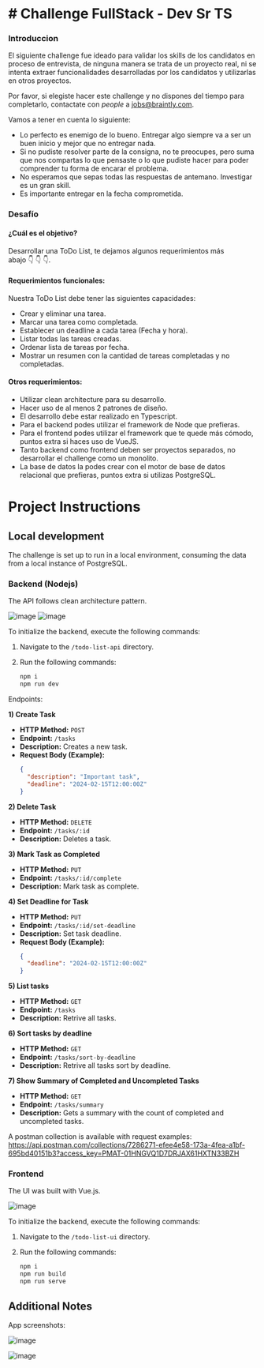 # # Challenge FullStack - Dev Sr TS

  

### Introduccion

El siguiente challenge fue ideado para validar los skills de los candidatos en proceso de entrevista, de ninguna manera se trata de un proyecto real, ni se intenta extraer funcionalidades desarrolladas por los candidatos y utilizarlas en otros proyectos.

Por favor, si elegiste hacer este challenge y no dispones del tiempo para completarlo, contactate con *people* a jobs@braintly.com.

Vamos a tener en cuenta lo siguiente:

- Lo perfecto es enemigo de lo bueno. Entregar algo siempre va a ser un buen inicio y mejor que no entregar nada.
- Si no pudiste resolver parte de la consigna, no te preocupes, pero suma que nos compartas lo que pensaste o lo que pudiste hacer para poder comprender tu forma de encarar el problema.
- No esperamos que sepas todas las respuestas de antemano. Investigar es un gran skill.
- Es importante entregar en la fecha comprometida.

### Desafío
#### **¿Cuál es el objetivo?**

Desarrollar una ToDo List, te dejamos algunos requerimientos más abajo 👇 👇 👇.

#### Requerimientos funcionales:

Nuestra ToDo List debe tener las siguientes capacidades:

- Crear y eliminar una tarea.
- Marcar una tarea como completada.
- Establecer un deadline a cada tarea (Fecha y hora).
- Listar todas las tareas creadas.
- Ordenar lista de tareas por fecha.
- Mostrar un resumen con la cantidad de tareas completadas y no completadas.

#### Otros requerimientos:

- Utilizar clean architecture para su desarrollo.
- Hacer uso de al menos 2 patrones de diseño.
- El desarrollo debe estar realizado en Typescript.
- Para el backend podes utilizar el framework de Node que prefieras.
- Para el frontend podes utilizar el framework que te quede más cómodo, puntos extra si haces uso de VueJS.
- Tanto backend como frontend deben ser proyectos separados, no desarrollar el challenge como un monolito.
- La base de datos la podes crear con el motor de base de datos relacional que prefieras, puntos extra si utilizas PostgreSQL.

# Project Instructions

## Local development

The challenge is set up to run in a local environment, consuming the data from a local instance of PostgreSQL. 

### Backend (Nodejs)

The API follows clean architecture pattern.

![image](https://kinsta.com/wp-content/uploads/2022/02/postgres-logo.png)
![image](https://blog.cleancoder.com/uncle-bob/images/2012-08-13-the-clean-architecture/CleanArchitecture.jpg)

To initialize the backend, execute the following commands:
1. Navigate to the `/todo-list-api` directory.
2. Run the following commands:

    ```bash
    npm i
    npm run dev
    ```

Endpoints:

**1) Create Task**
- **HTTP Method:** `POST`
- **Endpoint:** `/tasks`
- **Description:** Creates a new task.
- **Request Body (Example):**
  ```json
  {
    "description": "Important task",
    "deadline": "2024-02-15T12:00:00Z"
  }
  ```

**2) Delete Task**
- **HTTP Method:** `DELETE`
- **Endpoint:** `/tasks/:id`
- **Description:** Deletes a task.

**3) Mark Task as Completed**
- **HTTP Method:** `PUT`
- **Endpoint:** `/tasks/:id/complete`
- **Description:** Mark task as complete.

**4) Set Deadline for Task**
- **HTTP Method:** `PUT`
- **Endpoint:** `/tasks/:id/set-deadline`
- **Description:** Set task deadline.
- **Request Body (Example):**
  ```json
  {
    "deadline": "2024-02-15T12:00:00Z"
  }
  ```

**5) List tasks**
- **HTTP Method:** `GET`
- **Endpoint:** `/tasks`
- **Description:** Retrive all tasks.

**6) Sort tasks by deadline**
- **HTTP Method:** `GET`
- **Endpoint:** `/tasks/sort-by-deadline`
- **Description:** Retrive all tasks sort by deadline.

**7) Show Summary of Completed and Uncompleted Tasks**
- **HTTP Method:** `GET`
- **Endpoint:** `/tasks/summary`
- **Description:** Gets a summary with the count of completed and uncompleted tasks.

A postman collection is available with request examples: https://api.postman.com/collections/7286271-efee4e58-173a-4fea-a1bf-695bd40151b3?access_key=PMAT-01HNGVQ1D7DRJAX61HXTN33BZH

### Frontend

The UI was built with Vue.js.

![image](https://www.arsys.es/blog/file/uploads/2020/04/01-vuejs.jpg)

To initialize the backend, execute the following commands:
1. Navigate to the `/todo-list-ui` directory.
2. Run the following commands:

    ```bash
    npm i
	npm run build
    npm run serve
    ```
	
## Additional Notes

App screenshots:

![image](https://i.ibb.co/vk6fcmY/Captura-de-pantalla-2024-02-02-a-la-s-10-47-58.png)

![image](https://i.ibb.co/XLWk5VR/Captura-de-pantalla-2024-02-02-a-la-s-10-47-09.png)
